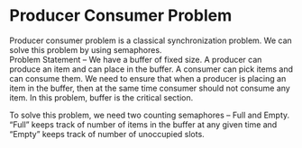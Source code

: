 # Producer Consumer Problem

Producer consumer problem is a classical synchronization problem. We can solve this problem by using semaphores.        
Problem Statement – We have a buffer of fixed size. A producer can produce an item and can place in the buffer. A consumer can pick items and can consume them. We need to ensure that when a producer is placing an item in the buffer, then at the same time consumer should not consume any item. In this problem, buffer is the critical section.

To solve this problem, we need two counting semaphores – Full and Empty. “Full” keeps track of number of items in the buffer at any given time and “Empty” keeps track of number of unoccupied slots.
